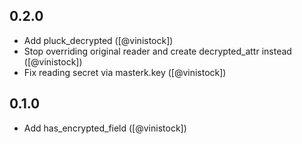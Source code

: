 ## 0.2.0 ##

* Add pluck_decrypted ([@vinistock])
* Stop overriding original reader and create decrypted_attr instead ([@vinistock])
* Fix reading secret via masterk.key ([@vinistock])

## 0.1.0 ##

* Add has_encrypted_field ([@vinistock])
